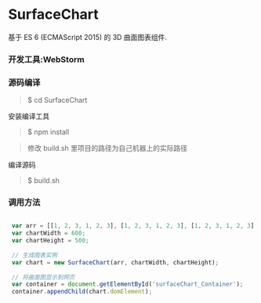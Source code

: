 # SurfaceChart

基于 ES 6 (ECMAScript 2015)  的 3D 曲面图表组件.

### 开发工具:WebStorm

### 源码编译

> $ cd SurfaceChart

 安装编译工具
> $ npm install 

> 修改 build.sh 里项目的路径为自己机器上的实际路径

编译源码
> $ build.sh

### 调用方法

``` javascript

 var arr = [[1, 2, 3, 1, 2, 3], [1, 2, 3, 1, 2, 3], [1, 2, 3, 1, 2, 3], [1, 2, 3, 1, 2, 3]];
 var chartWidth = 600;
 var chartHeight = 500;
 
 // 生成图表实例
 var chart = new SurfaceChart(arr, chartWidth, chartHeight);
 
 // 将曲面图显示到网页
 var container = document.getElementById('surfaceChart_Container');
 container.appendChild(chart.domElement);
       
```
